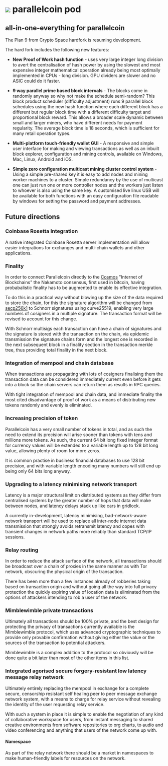 # ![](https://raw.githubusercontent.com/stalker-loki/pod/master/pkg/gui/logo/logo.svg) parallelcoin pod

## all-in-one-everything for parallelcoin

The Plan 9 from Crypto Space hardfork is resuming development.

The hard fork includes the following new features:

- **New Proof of Work hash function** - uses very large integer long 
  division to avert the centralisation of hash power by using
  the slowest and most expensive integer mathematical operation
  already being most optimally implemented in CPUs - long division. 
  GPU dividers are slower and no ASIC could do it faster.
  
- **9 way parallel prime based block intervals** - The blocks come
  in randomly anyway so why not make the schedule semi-random?
  This block product scheduler (difficulty adjustment) runs 9
  parallel block schedules using the new hash function where each
  different block has a different but regular block time with a
  different difficulty target and proportional block reward. 
  This allows a broader scale dynamic between small and larger 
  miners, who have different needs for payment regularity.
  The average block time is 18 seconds, which is sufficient
  for many retail operation types.
  
- **Multi-platform touch-friendly wallet GUI** - A responsive and 
  simple user interface for making and viewing transactions
  as well as an inbuilt block explorer, configuration and mining
  controls, available on Windows, Mac, Linux, Android and iOS.
  
- **Simple zero configuration multicast mining cluster control 
  system** - Using a simple pre-shared key it is easy to add nodes 
  and mining worker machines to a cluster. Simple redundancy by
  the use of multicast one can just run one or more controller
  nodes and the workers just listen to whoever is also using the
  same key. A customised live linux USB will be available for 
  both functions with an easy configuration file readable by
  windows for setting the password and payment addresses.
  
## Future directions

### Coinbase Rosetta Integration

A native integrated Coinbase Rosetta server implementation will
allow easier integrations for exchanges and multi-chain wallets
and other applications.

### Finality

In order to connect Parallelcoin directly to the 
[Cosmos](https://cosmos.network/) "Internet of Blockchains" 
the Nakamoto consensus, first used in bitcoin, having
probabalistic finality has to be augmented to enable its 
effective integration.

To do this in a practical way without blowing up the size of the
data required to store the chain, for this the signature algorithm
will be changed from 
[secp256k1](https://www.cryptoglobe.com/latest/2018/07/bitcoins-schnorr-upgrade-could-be-the-most-significant-change-since-segwit/)
to Schnorr signatures using curve25519, enabling very large numbers of 
cosigners in a multiple signature. The transaction format will be
revised to account for this change.

With Schnorr multisigs each transaction can have a chain of signatures and
the signature is stored with the transaction on the chain, via epidemic
transmission the signature chains form and the longest one is recorded in the
next subsequent block in a finality section in the transaction merkle tree,
thus providing total finality in the next block.

### Integration of mempool and chain database

When transactions are propagating with lots of cosigners finalising them
the transaction data can be considered immediately current even before it
gets into a block so the chain servers can return them as results in
RPC queries.

With tight integration of mempool and chain data, and immediate
finality the most cited disadvantage of proof of work as a means
of distributing new tokens randomly and evenly is eliminated.

### Increasing precision of token

Parallelcoin has a very small number of tokens in total, and as such
the need to extend its precision will arise sooner than tokens with
tens and millions more tokens. As such, the current 64 bit long fixed
integer format for currency values will be extended to a variable 
length up to 128 bit long value, allowing plenty of room for more 
zeros.

It is common practise in business financial databases to use 128 bit 
precision, and with variable length encoding many numbers will
still end up being only 64 bits long anyway.

### Upgrading to a latency minimising network transport

Latency is a major structural limit on distributed systems as they 
differ from centralised systems by the greater number of hops that
data will make between nodes, and latency delays stack up like
cars in gridlock.

A currently in-development, latency minimising, bad-network-aware
network transport will be used to replace all inter-node internet
data transmission that strongly avoids retransmit latency and 
copes with transient changes in network paths more reliably than
standard TCP/IP sessions.

### Relay routing

In order to reduce the attack surface of the network, all transactions
should be broadcast over a chain of proxies in the same manner as
with Tor network, obscuring the physical origin of the transaction.

There has been more than a few instances already of robberies taking
based on transaction origin and without going all the way into full
privacy protection the quickly expiring value of location data is 
eliminated from the options of attackers intending to rob a user
of the network.

### Mimblewimble private transactions

Ultimately all transactions should be 100% private, and the best 
design for protecting the privacy of transactions currently
available is the Mimblewimble protocol, which uses advanced
cryptographic techniques to provide only provable confirmation
without giving either the value or the sources of the transaction
to potential attackers.

Mimblewimble is a complex addition to the protocol so obviously will
be done quite a bit later than most of the other items in this list.

### Integrated agorised secure forgery-resistant low latency message relay network

Ultimately entirely replacing the mempool in exchange for a complete
secure, censorship resistant self healing peer to peer message exchange
network system, with a means to charge for relay service without
revealing the identity of the user requesting relay service.

With such a system in place it is simple to enable the negotiation of 
any kind of collaborative workspace for users, from instant messaging
to shared creative environments from software repositories to org charts,
to audio and video conferencing and anything that users of the network
come up with.

#### Namespace

As part of the relay network there should be a market in namespaces to 
make human-friendly labels for resources on the network.
